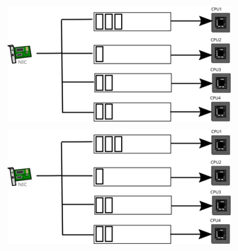 <img src="_svg/rss.svg">

![$B%(%S%U%i%$%H%i%$%"%s%0%k(B](_svg/rss.svg)

<div style="width:32px; height:32px; background-image:url(_svg/rss.svg); background-size:100%;"></div>

<object type="image/svg+xml" data="_svg/rss.svg" width="256" height="256"></object>
